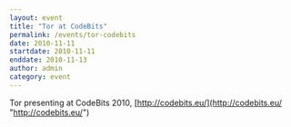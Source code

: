 ```yaml
---
layout: event
title: "Tor at CodeBits"
permalink: /events/tor-codebits
date: 2010-11-11
startdate: 2010-11-11
enddate: 2010-11-13
author: admin
category: event
---
```


Tor presenting at CodeBits 2010, [http://codebits.eu/](http://codebits.eu/ "http://codebits.eu/")


